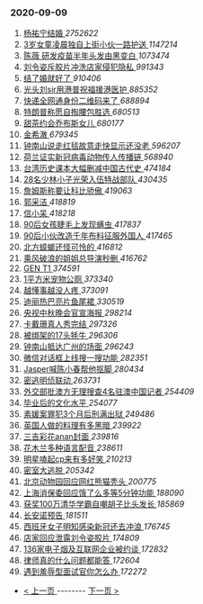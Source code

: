 ### 2020-09-09 
1. [ 杨祐宁结婚 ](https://s.weibo.com/weibo?q=%23%E6%9D%A8%E7%A5%90%E5%AE%81%E7%BB%93%E5%A9%9A%23&Refer=top) *2752622*
1. [ 3岁女童凌晨独自上街小伙一路护送 ](https://s.weibo.com/weibo?q=%233%E5%B2%81%E5%A5%B3%E7%AB%A5%E5%87%8C%E6%99%A8%E7%8B%AC%E8%87%AA%E4%B8%8A%E8%A1%97%E5%B0%8F%E4%BC%99%E4%B8%80%E8%B7%AF%E6%8A%A4%E9%80%81%23&Refer=top) *1147214*
1. [ 陈薇 研发疫苗半年头发由黑变白 ](https://s.weibo.com/weibo?q=%E9%99%88%E8%96%87%20%E7%A0%94%E5%8F%91%E7%96%AB%E8%8B%97%E5%8D%8A%E5%B9%B4%E5%A4%B4%E5%8F%91%E7%94%B1%E9%BB%91%E5%8F%98%E7%99%BD&Refer=top) *1073474*
1. [ 刘令姿斥胶片冲洗店家侵犯隐私 ](https://s.weibo.com/weibo?q=%23%E5%88%98%E4%BB%A4%E5%A7%BF%E6%96%A5%E8%83%B6%E7%89%87%E5%86%B2%E6%B4%97%E5%BA%97%E5%AE%B6%E4%BE%B5%E7%8A%AF%E9%9A%90%E7%A7%81%23&Refer=top) *991343*
1. [ 结了婚就好了 ](https://s.weibo.com/weibo?q=%23%E7%BB%93%E4%BA%86%E5%A9%9A%E5%B0%B1%E5%A5%BD%E4%BA%86%23&Refer=top) *910406*
1. [ 光头刘sir用港普祝福援港医护 ](https://s.weibo.com/weibo?q=%23%E5%85%89%E5%A4%B4%E5%88%98sir%E7%94%A8%E6%B8%AF%E6%99%AE%E7%A5%9D%E7%A6%8F%E6%8F%B4%E6%B8%AF%E5%8C%BB%E6%8A%A4%23&Refer=top) *885352*
1. [ 快递全网通身份二维码来了 ](https://s.weibo.com/weibo?q=%23%E5%BF%AB%E9%80%92%E5%85%A8%E7%BD%91%E9%80%9A%E8%BA%AB%E4%BB%BD%E4%BA%8C%E7%BB%B4%E7%A0%81%E6%9D%A5%E4%BA%86%23&Refer=top) *688894*
1. [ 特朗普称愿自掏腰包胜选 ](https://s.weibo.com/weibo?q=%23%E7%89%B9%E6%9C%97%E6%99%AE%E7%A7%B0%E6%84%BF%E8%87%AA%E6%8E%8F%E8%85%B0%E5%8C%85%E8%83%9C%E9%80%89%23&Refer=top) *680513*
1. [ 甜茶约会乔布斯女儿 ](https://s.weibo.com/weibo?q=%23%E7%94%9C%E8%8C%B6%E7%BA%A6%E4%BC%9A%E4%B9%94%E5%B8%83%E6%96%AF%E5%A5%B3%E5%84%BF%23&Refer=top) *680177*
1. [ 金希澈 ](https://s.weibo.com/weibo?q=%E9%87%91%E5%B8%8C%E6%BE%88&Refer=top) *679345*
1. [ 钟南山说走红毯故意走快显示还没老 ](https://s.weibo.com/weibo?q=%23%E9%92%9F%E5%8D%97%E5%B1%B1%E8%AF%B4%E8%B5%B0%E7%BA%A2%E6%AF%AF%E6%95%85%E6%84%8F%E8%B5%B0%E5%BF%AB%E6%98%BE%E7%A4%BA%E8%BF%98%E6%B2%A1%E8%80%81%23&Refer=top) *596207*
1. [ 荷兰证实新冠病毒动物传人传播链 ](https://s.weibo.com/weibo?q=%23%E8%8D%B7%E5%85%B0%E8%AF%81%E5%AE%9E%E6%96%B0%E5%86%A0%E7%97%85%E6%AF%92%E5%8A%A8%E7%89%A9%E4%BC%A0%E4%BA%BA%E4%BC%A0%E6%92%AD%E9%93%BE%23&Refer=top) *568940*
1. [ 台湾历史课本大幅删减中国古代史 ](https://s.weibo.com/weibo?q=%23%E5%8F%B0%E6%B9%BE%E5%8E%86%E5%8F%B2%E8%AF%BE%E6%9C%AC%E5%A4%A7%E5%B9%85%E5%88%A0%E5%87%8F%E4%B8%AD%E5%9B%BD%E5%8F%A4%E4%BB%A3%E5%8F%B2%23&Refer=top) *474184*
1. [ 28名少林小子光荣入伍特战部队 ](https://s.weibo.com/weibo?q=28%E5%90%8D%E5%B0%91%E6%9E%97%E5%B0%8F%E5%AD%90%E5%85%89%E8%8D%A3%E5%85%A5%E4%BC%8D%E7%89%B9%E6%88%98%E9%83%A8%E9%98%9F&Refer=top) *430435*
1. [ 詹姆斯称要让科比骄傲 ](https://s.weibo.com/weibo?q=%23%E8%A9%B9%E5%A7%86%E6%96%AF%E7%A7%B0%E8%A6%81%E8%AE%A9%E7%A7%91%E6%AF%94%E9%AA%84%E5%82%B2%23&Refer=top) *419063*
1. [ 郭采洁 ](https://s.weibo.com/weibo?q=%E9%83%AD%E9%87%87%E6%B4%81&Refer=top) *418819*
1. [ 信小呆 ](https://s.weibo.com/weibo?q=%E4%BF%A1%E5%B0%8F%E5%91%86&Refer=top) *418218*
1. [ 90后女孩睫毛上发现螨虫 ](https://s.weibo.com/weibo?q=%2390%E5%90%8E%E5%A5%B3%E5%AD%A9%E7%9D%AB%E6%AF%9B%E4%B8%8A%E5%8F%91%E7%8E%B0%E8%9E%A8%E8%99%AB%23&Refer=top) *417837*
1. [ 90后小伙改造千年布料征服外国人 ](https://s.weibo.com/weibo?q=%2390%E5%90%8E%E5%B0%8F%E4%BC%99%E6%94%B9%E9%80%A0%E5%8D%83%E5%B9%B4%E5%B8%83%E6%96%99%E5%BE%81%E6%9C%8D%E5%A4%96%E5%9B%BD%E4%BA%BA%23&Refer=top) *417465*
1. [ 北方蟑螂还怪可怜的 ](https://s.weibo.com/weibo?q=%23%E5%8C%97%E6%96%B9%E8%9F%91%E8%9E%82%E8%BF%98%E6%80%AA%E5%8F%AF%E6%80%9C%E7%9A%84%23&Refer=top) *416812*
1. [ 乘风破浪的姐姐总导演秒删 ](https://s.weibo.com/weibo?q=%23%E4%B9%98%E9%A3%8E%E7%A0%B4%E6%B5%AA%E7%9A%84%E5%A7%90%E5%A7%90%E6%80%BB%E5%AF%BC%E6%BC%94%E7%A7%92%E5%88%A0%23&Refer=top) *416762*
1. [ GEN T1 ](https://s.weibo.com/weibo?q=GEN%20T1&Refer=top) *374591*
1. [ 1平方米宠物公厕 ](https://s.weibo.com/weibo?q=%231%E5%B9%B3%E6%96%B9%E7%B1%B3%E5%AE%A0%E7%89%A9%E5%85%AC%E5%8E%95%23&Refer=top) *373340*
1. [ 越懂事越没人疼 ](https://s.weibo.com/weibo?q=%23%E8%B6%8A%E6%87%82%E4%BA%8B%E8%B6%8A%E6%B2%A1%E4%BA%BA%E7%96%BC%23&Refer=top) *373091*
1. [ 迪丽热巴亮片鱼尾裙 ](https://s.weibo.com/weibo?q=%23%E8%BF%AA%E4%B8%BD%E7%83%AD%E5%B7%B4%E4%BA%AE%E7%89%87%E9%B1%BC%E5%B0%BE%E8%A3%99%23&Refer=top) *330519*
1. [ 央视中秋晚会官宣海报 ](https://s.weibo.com/weibo?q=%23%E5%A4%AE%E8%A7%86%E4%B8%AD%E7%A7%8B%E6%99%9A%E4%BC%9A%E5%AE%98%E5%AE%A3%E6%B5%B7%E6%8A%A5%23&Refer=top) *298214*
1. [ 卡戴珊真人秀完结 ](https://s.weibo.com/weibo?q=%E5%8D%A1%E6%88%B4%E7%8F%8A%E7%9C%9F%E4%BA%BA%E7%A7%80%E5%AE%8C%E7%BB%93&Refer=top) *297326*
1. [ 被绑架的17头牦牛 ](https://s.weibo.com/weibo?q=%23%E8%A2%AB%E7%BB%91%E6%9E%B6%E7%9A%8417%E5%A4%B4%E7%89%A6%E7%89%9B%23&Refer=top) *296306*
1. [ 钟南山抵达广州的场面 ](https://s.weibo.com/weibo?q=%E9%92%9F%E5%8D%97%E5%B1%B1%E6%8A%B5%E8%BE%BE%E5%B9%BF%E5%B7%9E%E7%9A%84%E5%9C%BA%E9%9D%A2&Refer=top) *296243*
1. [ 微信对话框上线搜一搜功能 ](https://s.weibo.com/weibo?q=%23%E5%BE%AE%E4%BF%A1%E5%AF%B9%E8%AF%9D%E6%A1%86%E4%B8%8A%E7%BA%BF%E6%90%9C%E4%B8%80%E6%90%9C%E5%8A%9F%E8%83%BD%23&Refer=top) *282351*
1. [ Jasper喊陈小春帮他抠脚 ](https://s.weibo.com/weibo?q=Jasper%E5%96%8A%E9%99%88%E5%B0%8F%E6%98%A5%E5%B8%AE%E4%BB%96%E6%8A%A0%E8%84%9A&Refer=top) *280434*
1. [ 密逃明侦联动 ](https://s.weibo.com/weibo?q=%23%E5%AF%86%E9%80%83%E6%98%8E%E4%BE%A6%E8%81%94%E5%8A%A8%23&Refer=top) *263731*
1. [ 外交部批澳方无理搜查4名驻澳中国记者 ](https://s.weibo.com/weibo?q=%23%E5%A4%96%E4%BA%A4%E9%83%A8%E6%89%B9%E6%BE%B3%E6%96%B9%E6%97%A0%E7%90%86%E6%90%9C%E6%9F%A54%E5%90%8D%E9%A9%BB%E6%BE%B3%E4%B8%AD%E5%9B%BD%E8%AE%B0%E8%80%85%23&Refer=top) *254409*
1. [ 毕业后的文化水平 ](https://s.weibo.com/weibo?q=%23%E6%AF%95%E4%B8%9A%E5%90%8E%E7%9A%84%E6%96%87%E5%8C%96%E6%B0%B4%E5%B9%B3%23&Refer=top) *254077*
1. [ 素媛案罪犯3个月后刑满出狱 ](https://s.weibo.com/weibo?q=%23%E7%B4%A0%E5%AA%9B%E6%A1%88%E7%BD%AA%E7%8A%AF3%E4%B8%AA%E6%9C%88%E5%90%8E%E5%88%91%E6%BB%A1%E5%87%BA%E7%8B%B1%23&Refer=top) *249486*
1. [ 英国人做的料理有多黑暗 ](https://s.weibo.com/weibo?q=%23%E8%8B%B1%E5%9B%BD%E4%BA%BA%E5%81%9A%E7%9A%84%E6%96%99%E7%90%86%E6%9C%89%E5%A4%9A%E9%BB%91%E6%9A%97%23&Refer=top) *239922*
1. [ 三吉彩花anan封面 ](https://s.weibo.com/weibo?q=%23%E4%B8%89%E5%90%89%E5%BD%A9%E8%8A%B1anan%E5%B0%81%E9%9D%A2%23&Refer=top) *239816*
1. [ 花木兰多种语言配音 ](https://s.weibo.com/weibo?q=%23%E8%8A%B1%E6%9C%A8%E5%85%B0%E5%A4%9A%E7%A7%8D%E8%AF%AD%E8%A8%80%E9%85%8D%E9%9F%B3%23&Refer=top) *238611*
1. [ 明星嗑起cp来有多好笑 ](https://s.weibo.com/weibo?q=%23%E6%98%8E%E6%98%9F%E5%97%91%E8%B5%B7cp%E6%9D%A5%E6%9C%89%E5%A4%9A%E5%A5%BD%E7%AC%91%23&Refer=top) *210213*
1. [ 密室大逃脱 ](https://s.weibo.com/weibo?q=%E5%AF%86%E5%AE%A4%E5%A4%A7%E9%80%83%E8%84%B1&Refer=top) *205342*
1. [ 北京动物园回应网红熊猫秃头 ](https://s.weibo.com/weibo?q=%23%E5%8C%97%E4%BA%AC%E5%8A%A8%E7%89%A9%E5%9B%AD%E5%9B%9E%E5%BA%94%E7%BD%91%E7%BA%A2%E7%86%8A%E7%8C%AB%E7%A7%83%E5%A4%B4%23&Refer=top) *200775*
1. [ 上海消保委回应饿了么多等5分钟功能 ](https://s.weibo.com/weibo?q=%23%E4%B8%8A%E6%B5%B7%E6%B6%88%E4%BF%9D%E5%A7%94%E5%9B%9E%E5%BA%94%E9%A5%BF%E4%BA%86%E4%B9%88%E5%A4%9A%E7%AD%895%E5%88%86%E9%92%9F%E5%8A%9F%E8%83%BD%23&Refer=top) *188090*
1. [ 获奖100万清华学霸自嘲胡子比头发长 ](https://s.weibo.com/weibo?q=%23%E8%8E%B7%E5%A5%96100%E4%B8%87%E6%B8%85%E5%8D%8E%E5%AD%A6%E9%9C%B8%E8%87%AA%E5%98%B2%E8%83%A1%E5%AD%90%E6%AF%94%E5%A4%B4%E5%8F%91%E9%95%BF%23&Refer=top) *185869*
1. [ 长安诺预告 ](https://s.weibo.com/weibo?q=%E9%95%BF%E5%AE%89%E8%AF%BA%E9%A2%84%E5%91%8A&Refer=top) *181511*
1. [ 西班牙女子明知感染新冠还去冲浪 ](https://s.weibo.com/weibo?q=%E8%A5%BF%E7%8F%AD%E7%89%99%E5%A5%B3%E5%AD%90%E6%98%8E%E7%9F%A5%E6%84%9F%E6%9F%93%E6%96%B0%E5%86%A0%E8%BF%98%E5%8E%BB%E5%86%B2%E6%B5%AA&Refer=top) *176745*
1. [ 店家回应泄露刘令姿胶片 ](https://s.weibo.com/weibo?q=%E5%BA%97%E5%AE%B6%E5%9B%9E%E5%BA%94%E6%B3%84%E9%9C%B2%E5%88%98%E4%BB%A4%E5%A7%BF%E8%83%B6%E7%89%87&Refer=top) *174809*
1. [ 136家电子烟及互联网企业被约谈 ](https://s.weibo.com/weibo?q=%23136%E5%AE%B6%E7%94%B5%E5%AD%90%E7%83%9F%E5%8F%8A%E4%BA%92%E8%81%94%E7%BD%91%E4%BC%81%E4%B8%9A%E8%A2%AB%E7%BA%A6%E8%B0%88%23&Refer=top) *172832*
1. [ 律师真的什么问题都能答 ](https://s.weibo.com/weibo?q=%23%E5%BE%8B%E5%B8%88%E7%9C%9F%E7%9A%84%E4%BB%80%E4%B9%88%E9%97%AE%E9%A2%98%E9%83%BD%E8%83%BD%E7%AD%94%23&Refer=top) *172604*
1. [ 遇到羞辱型面试官你怎么办 ](https://s.weibo.com/weibo?q=%23%E9%81%87%E5%88%B0%E7%BE%9E%E8%BE%B1%E5%9E%8B%E9%9D%A2%E8%AF%95%E5%AE%98%E4%BD%A0%E6%80%8E%E4%B9%88%E5%8A%9E%23&Refer=top) *172272* 

- [ < 上一页 ](https://github.com/able8/weibo-hot-record/blob/master/2020-09-08.md) -------- [ 下一页 > ](https://github.com/able8/weibo-hot-record/blob/master/2020-09-10.md)